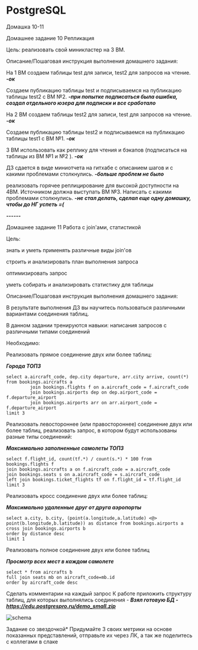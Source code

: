 # PostgreSQL
Домашка 10-11

Домашнее задание 10
Репликация

Цель: реализовать свой миникластер на 3 ВМ.


Описание/Пошаговая инструкция выполнения домашнего задания:

На 1 ВМ создаем таблицы test для записи, test2 для запросов на чтение. ***-ок***

Создаем публикацию таблицы test и подписываемся на публикацию таблицы test2 с ВМ №2. ***-при попытке подписаться была ошибка, создал отдельного юзера для подписки и все сработало***

На 2 ВМ создаем таблицы test2 для записи, test для запросов на чтение. ***-ок***

Создаем публикацию таблицы test2 и подписываемся на публикацию таблицы test1 с ВМ №1. ***-ок***

3 ВМ использовать как реплику для чтения и бэкапов (подписаться на таблицы из ВМ №1 и №2 ). ***-ок***

ДЗ сдается в виде миниотчета на гитхабе с описанием шагов и с какими проблемами столкнулись. ***-больше проблем не было***

реализовать горячее реплицирование для высокой доступности на 4ВМ. Источником должна выступать ВМ №3. Написать с какими проблемами столкнулись. ***-не стал делать, сделал еще одну домашку, чтобы до НГ успеть =(***


***------***


Домашнее задание 11
Работа с join'ами, статистикой

Цель:

знать и уметь применять различные виды join'ов

строить и анализировать план выполнения запроса

оптимизировать запрос

уметь собирать и анализировать статистику для таблицы

Описание/Пошаговая инструкция выполнения домашнего задания:

В результате выполнения ДЗ вы научитесь пользоваться различными вариантами соединения таблиц.

В данном задании тренируются навыки: написания запросов с различными типами соединений

Необходимо:

Реализовать прямое соединение двух или более таблиц:

***Города ТОП3***
```
select a.aircraft_code, dep.city departure, arr.city arrive, count(*)
from bookings.aircrafts a
         join bookings.flights f on a.aircraft_code = f.aircraft_code
         join bookings.airports dep on dep.airport_code = f.departure_airport
         join bookings.airports arr on arr.airport_code = f.departure_airport
limit 3
```

Реализовать левостороннее (или правостороннее) соединение двух или более таблиц, реализовать запрос, в котором будут использованы
разные типы соединений:

***Максимально заполненные самолеты ТОП3***
```
select f.flight_id, count(tf.*) / count(s.*) * 100 from bookings.flights f
join bookings.aircrafts a on f.aircraft_code = a.aircraft_code
join bookings.seats s on a.aircraft_code = s.aircraft_code
left join bookings.ticket_flights tf on f.flight_id = tf.flight_id
limit 3
```

Реализовать кросс соединение двух или более таблиц:

***Максимально удаленные друг от друга аэропорты***
```
select a.city, b.city, (point(a.longitude,a.latitude) <@> point(b.longitude,b.latitude)) as distance from bookings.airports a
cross join bookings.airports b
order by distance desc
limit 1
```
Реализовать полное соединение двух или более таблиц

***Просмотр всех мест в каждом самолете***
```
select * from aircrafts b
full join seats mb on aircraft_code=mb.id
order by aircraft_code desc
```

Сделать комментарии на каждый запрос
К работе приложить структуру таблиц, для которых выполнялись соединения - ***Взял готовую БД - https://edu.postgrespro.ru/demo_small.zip***

![schema](https://postgrespro.ru/media/docs/postgrespro/9.6/ru/demodb-bookings-schema.svg)

Задание со звездочкой*
Придумайте 3 своих метрики на основе показанных представлений, отправьте их через ЛК, а так же поделитесь с коллегами в слаке
